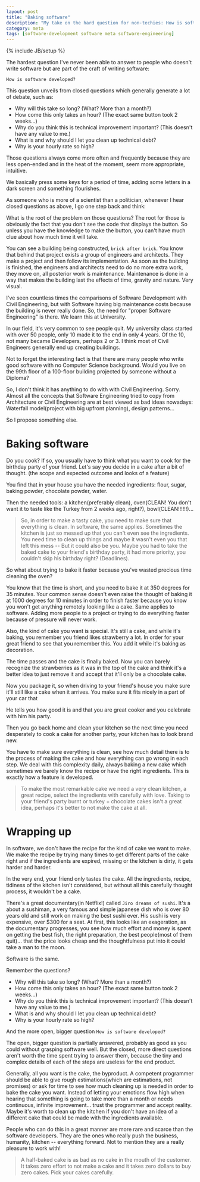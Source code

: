```yaml
---
layout: post
title: "Baking software"
description: "My take on the hard question for non-techies: How is software developed?"
category: meta
tags: [software-development software meta software-engineering]
---
```

{% include JB/setup %}

The hardest question I've never been able to answer to people who doesn't write software but are part of the craft of writing software:

`How is software developed?`

This question unveils from closed questions which generally generate a lot of debate, such as:

- Why will this take so long? (What? More than a month?)
- How come this only takes an hour? (The exact same button took 2 weeks...)
- Why do you think this is technical improvement important? (This doesn't have any value to me.) 
- What is and why should I let you clean up technical debt?
- Why is your hourly rate so high?

Those questions always come more often and frequently because they are less open-ended and in the heat of the moment, seem more appropriate, intuitive.

We basically press some keys for a period of time, adding some letters in a dark screen and something flourishes.

As someone who is more of a scientist than a politician, whenever I hear closed questions as above, I go one step back and think:

What is the root of the problem on those questions? The root for those is obviously the fact that you don't see the code that displays the button. So unless you have the knowledge to make the button, you can't have much clue about how much time it will take.

You can see a building being constructed, `brick after brick`. You know that behind that project exists a group of engineers and architects. They make a project and then follow its implementation. As soon as the building is finished, the engineers and architects need to do no more extra work, they move on, all posterior work is maintenance. Maintenance is done in a way that makes the building last the effects of time, gravity and nature. Very visual. 

I've seen countless times the comparisons of Software Development with Civil Engineering, but with Software having big maintenance costs because the building is never really done. So, the need for "proper Software Engineering" is there. We learn this at University.

In our field, it's very common to see people quit. My university class started with over 50 people, only 10 made it to the end in only 4 years. Of the 10, not many became Developers, perhaps 2 or 3. I think most of  Civil Engineers generally end up creating buildings.

Not to forget the interesting fact is that there are many people who write good software with no Computer Science background. Would you live on the 99th floor of a 100-floor building projected by someone without a Diploma?

So, I don't think it has anything to do with with Civil Engineering. Sorry. Almost all the concepts that Software Engineering tried to copy from Architecture or Civil Engineering are at best viewed as bad ideas nowadays: Waterfall model(project with big upfront planning), design patterns...

So I propose something else.

# Baking software

Do you cook? If so, you usually have to think what you want to cook for the birthday party of your friend. Let's say you decide in a cake after a bit of thought. (the scope and expected outcome and looks of a feature)

You find that in your house you have the needed ingredients: flour, sugar, baking powder, chocolate powder, water.

Then the needed tools: a kitchen(preferably clean), oven(CLEAN! You don't want it to taste like the Turkey from 2 weeks ago, right?), bowl(CLEAN!!!!!!)...

> So, in order to make a tasty cake, you need to make sure that  everything is clean. In software, the same applies. Sometimes the kitchen is just so messed up that you can't even see the ingredients. You need time to clean up things and maybe it wasn't even you that left this mess -- But it could also be you. Maybe you had to take the baked cake to your friend's birthday party, it had more priority, you couldn't skip his birthday right? (Deadlines).

So what about trying to bake it faster because you've wasted precious time cleaning the oven?

You know that the time is short, and you need to bake it at 350 degrees for 35 minutes. Your common sense doesn't even raise the thought of baking it at 1000 degrees for 10 minutes in order to finish faster because you know you won't get anything remotely looking like a cake. Same applies to software. Adding more people to a project or trying to do everything faster because of pressure will never work.

Also, the kind of cake you want is special. It's still a cake, and while it's baking, you remember you friend likes strawberry a lot. In order for your great friend to see that you remember this. You add it while it's baking as decoration.

The time passes and the cake is finally baked. Now you can barely recognize the strawberries as it was in the top of the cake and think it's a better idea to just remove it and accept that it'll only be a chocolate cake.

Now you package it, so when driving to your friend's house you make sure it'll still like a cake when it arrives. You make sure it fits nicely in a part of your car that 

He tells you how good it is and that you are great cooker and you celebrate with him his party.

Then you go back home and clean your kitchen so the next time you need desperately to cook a cake for another party, your kitchen has to look brand new.

You have to make sure everything is clean, see how much detail there is to the process of making the cake and how everything can go wrong in each step. We deal with this complexity daily, always baking a new cake which sometimes we barely know the recipe or have the right ingredients. This is exactly how a feature is developed.

> To make the most remarkable cake we need a very clean kitchen, a great recipe, select the ingredients with carefully with love. Taking to your friend's party burnt or turkey + chocolate cakes isn't a great idea, perhaps it's better to not make the cake at all.

# Wrapping up

In software, we don't have the recipe for the kind of cake we want to make. We make the recipe by trying many times to get different parts of the cake right and if the ingredients are expired, missing or the kitchen is dirty, it gets harder and harder.

In the very end, your friend only tastes the cake. All the ingredients, recipe, tidiness of the kitchen isn't considered, but without all this carefully thought process, it wouldn't be a cake.

There's a great documentary(in Netflix!) called `Jiro dreams of sushi`. It's a about a sushiman, a very famous and simple japanese dish who is over 80 years old and still work on making the best sushi ever. His sushi is very expensive, over $300 for a seat. At first, this looks like an exageration, as the documentary progresses, you see how much effort and money is spent on getting the best fish, the right preparation, the best people(most of them quit)... that the price looks cheap and the thoughtfulness put into it could take a man to the moon.

Software is the same.

Remember the questions?

- Why will this take so long? (What? More than a month?)
- How come this only takes an hour? (The exact same button took 2 weeks...)
- Why do you think this is technical improvement important? (This doesn't have any value to me.) 
- What is and why should I let you clean up technical debt?
- Why is your hourly rate so high?

And the more open, bigger question `How is software developed?`

The open, bigger question is partially answered, probably as good as you could without grasping software well. But the closed, more direct questions aren't worth the time spent trying to answer them, because the tiny and complex details of each of the steps are useless for the end product.

Generally, all you want is the cake, the byproduct. A competent programmer should be able to give rough estimations(which are estimations, not promises) or ask for time to see how much cleaning up is needed in order to bake the cake you want. Instead of letting your emotions flow high when hearing that something is going to take more than a month or needs continuous, infinite improvement... trust the programmer and accept reality. Maybe it's worth to clean up the kitchen if you don't have an idea of a different cake that could be made with the ingredients available. 

People who can do this in a great manner are more rare and scarce than the software developers. They are the ones who really push the business, humanity, kitchen -- everything forward. Not to mention they are a really pleasure to work with!

> A half-baked cake is as bad as no cake in the mouth of the customer. It takes zero effort to not make a cake and it takes zero dollars to buy zero cakes. Pick your cakes carefully.

